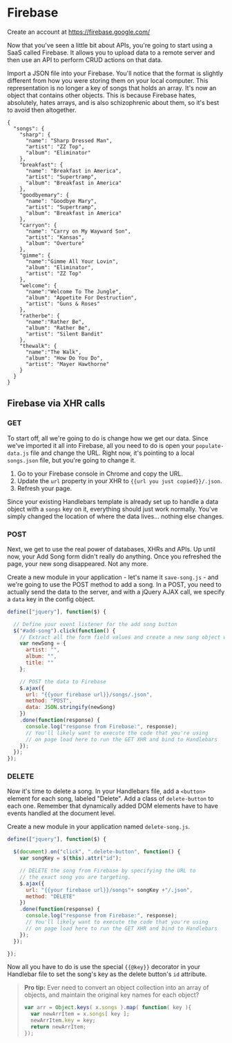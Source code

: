 # Firebase

Create an account at https://firebase.google.com/

Now that you've seen a little bit about APIs, you're going to start using a SaaS called Firebase. It allows you to upload data to a remote server and then use an API to perform CRUD actions on that data.

Import a JSON file into your Firebase. You'll notice that the format is slightly different from how you were storing them on your local computer. This representation is no longer a key of songs that holds an array. It's now an object that contains other objects. This is because Firebase hates, absolutely, hates arrays, and is also schizophrenic about them, so it's best to avoid then altogether.

```
{
  "songs": {
    "sharp": {
      "name": "Sharp Dressed Man",
      "artist": "ZZ Top",
      "album": "Eliminator"
    },
    "breakfast": {
      "name": "Breakfast in America",
      "artist": "Supertramp",
      "album": "Breakfast in America"
    },
    "goodbyemary": {
      "name": "Goodbye Mary",
      "artist": "Supertramp",
      "album": "Breakfast in America"
    },
    "carryon": {
      "name": "Carry on My Wayward Son",
      "artist": "Kansas",
      "album": "Overture"
    },
    "gimme": {
      "name":"Gimme All Your Lovin",
      "album": "Eliminator",
      "artist": "ZZ Top"
    },
    "welcome": {
      "name":"Welcome To The Jungle",
      "album": "Appetite For Destruction",
      "artist": "Guns & Roses"
    },
    "ratherbe": {
      "name":"Rather Be",
      "album": "Rather Be",
      "artist": "Silent Bandit"
    },
    "thewalk": {
      "name":"The Walk",
      "album": "How Do You Do",
      "artist": "Mayer Hawthorne"
    }
  }
}
```

## Firebase via XHR calls

### GET

To start off, all we're going to do is change how we get our data. Since we've imported it all into Firebase, all you need to do is open your `populate-data.js` file and change the URL. Right now, it's pointing to a local `songs.json` file, but you're going to change it.

1. Go to your Firebase console in Chrome and copy the URL.
2. Update the `url` property in your XHR to `{{url you just copied}}/.json`.
3. Refresh your page.

Since your existing Handlebars template is already set up to handle a data object with a `songs` key on it, everything should just work normally. You've simply changed the location of where the data lives... nothing else changes.

### POST

Next, we get to use the real power of databases, XHRs and APIs. Up until now, your Add Song form didn't really do anything. Once you refreshed the page, your new song disappeared. Not any more.

Create a new module in your application - let's name it `save-song.js` - and we're going to use the POST method to add a song. In a POST, you need to actually send the data to the server, and with a jQuery AJAX call, we specify a `data` key in the config object.

```js
define(["jquery"], function($) {

  // Define your event listener for the add song button
  $("#add-song").click(function() {
    // Extract all the form field values and create a new song object with them
    var newSong = {
      artist: "",
      album: "",
      title: ""
    };

    // POST the data to Firebase
    $.ajax({
      url: "{{your firebase url}}/songs/.json",
      method: "POST",
      data: JSON.stringify(newSong)
    })
    .done(function(response) {
      console.log("response from Firebase:", response);
      // You'll likely want to execute the code that you're using
      // on page load here to run the GET XHR and bind to Handlebars
    });
  });
});
```

### DELETE

Now it's time to delete a song. In your Handlebars file, add a `<button>` element for each song, labeled "Delete". Add a class of `delete-button` to each one. Remember that dynamically added DOM elements have to have events handled at the document level.

Create a new module in your application named `delete-song.js`.

```js
define(["jquery"], function($) {

  $(document).on("click", ".delete-button", function() {
    var songKey = $(this).attr("id");

    // DELETE the song from Firebase by specifying the URL to
    // the exact song you are targeting.
    $.ajax({
      url: "{{your firebase url}}/songs"+ songKey +"/.json",
      method: "DELETE"
    })
    .done(function(response) {
      console.log("response from Firebase:", response);
      // You'll likely want to execute the code that you're using
      // on page load here to run the GET XHR and bind to Handlebars
    });
  });

});
```

Now all you have to do is use the special `{{@key}}` decorator in your Handlebar file to set the song's key as the delete button's `id` attribute.


> **Pro tip:** Ever need to convert an object collection into an array of objects, and maintain the original key names for each object?
>
> ```js
> var arr = Object.keys( x.songs ).map( function( key ){
>   var newArrItem = x.songs[ key ];
>   newArrItem.key = key;
>   return newArrItem;
> });
> ```
